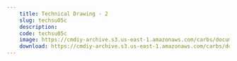 ```yaml
---
    title: Technical Drawing - 2
    slug: techsu05c
    description:
    code: techsu05c
    image: https://cmdiy-archive.s3.us-east-1.amazonaws.com/carbs/documents/tech_su_05c.jpg
    download: https://cmdiy-archive.s3.us-east-1.amazonaws.com/carbs/documents/tech_su_05c.jpg
---
```

<!-- Content of the page -->

##
